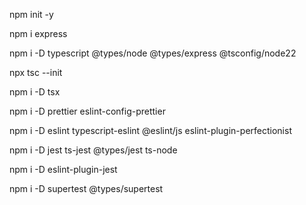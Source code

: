 npm init -y

npm i express

npm i -D typescript @types/node @types/express @tsconfig/node22

npx tsc --init

npm i -D tsx

npm i -D prettier eslint-config-prettier

npm i -D eslint typescript-eslint @eslint/js eslint-plugin-perfectionist

npm i -D jest ts-jest @types/jest ts-node

npm i -D eslint-plugin-jest

npm i -D supertest @types/supertest
